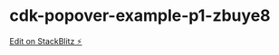 # cdk-popover-example-p1-zbuye8

[Edit on StackBlitz ⚡️](https://stackblitz.com/edit/cdk-popover-example-p1-zbuye8)